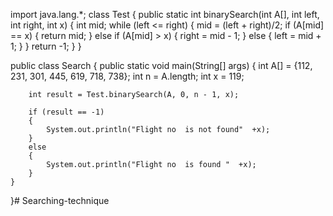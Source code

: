 import java.lang.*;
class Test {
    public static int binarySearch(int A[], int left, int right, int x) {
        int mid;
        while (left <= right) 
        {
            mid = (left + right)/2;
            if (A[mid] == x) {
                return mid;
            } 
            else if (A[mid] > x) 
            {
                right = mid - 1;
            } 
            else 
            {
                left = mid + 1;
            }
        }
        return -1;
    }
}

public class Search 
{
    public static void main(String[] args) 
    {
        int A[] = {112, 231, 301, 445, 619, 718, 738};
        int n = A.length;
        int x = 119;

        
        int result = Test.binarySearch(A, 0, n - 1, x);

        if (result == -1) 
        {
            System.out.println("Flight no  is not found"  +x);
        } 
        else 
        {
            System.out.println("Flight no  is found "  +x);
        }
    }
}# Searching-technique
